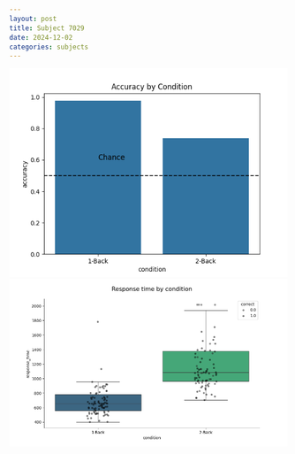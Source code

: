 ```yaml
---
layout: post
title: Subject 7029
date: 2024-12-02
categories: subjects
---
```


![](data/7029/run-17/7029_ATS_acc.png)
![](data/7029/run-17/7029_ATS_rt.png)
